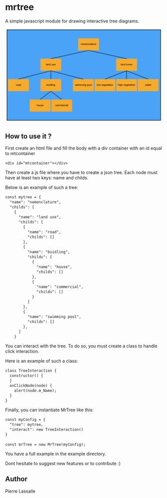 # mrtree
A simple javascript module for drawing interactive tree diagrams.

![Illustration](img/illustration.png)

## How to use it ?

First create an html file and fill the body with a div container with an id equal to mtcontainer

```
<div id="mtcontainer"></div>
```
Then create a js file where you have to create a json tree. Each node must have at least two keys: name and childs.

Below is an example of such a tree:

```
const mytree = {
  "name": "nomenclature",
  "childs": [
    {
      "name": "land use",
      "childs": [
        {
          "name": "road",
          "childs": []
        },
        {
          "name": "buidling",
          "childs": [
            {
              "name": "house",
              "childs": []
            },
            {
              "name": "commercial",
              "childs": []
            }
          ]
        },
        {
          "name": "swimming pool",
          "childs": []
        },
      ]
    }
```

You can interact with the tree. To do so, you must create a class to handle click interaction.

Here is an example of such a class:

```
class TreeInteraction {
  constructor() {
  }
  onClickNode(node) {
    alert(node.m_Name);
  }
}
```

Finally, you can instantiate MrTree like this:


```
const myConfig = {
  "tree": mytree,
  "interact": new TreeInteraction()
}

const mrTree = new MrTree(myConfig);
```

You have a full example in the example directory.


Dont hesitate to suggest new features or to contribute :)

## Author
Pierre Lassalle

